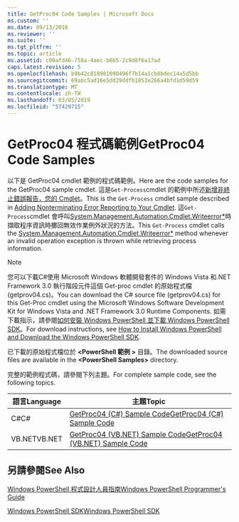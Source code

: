 ```yaml
---
title: GetProc04 Code Samples | Microsoft Docs
ms.custom: ''
ms.date: 09/13/2016
ms.reviewer: ''
ms.suite: ''
ms.tgt_pltfrm: ''
ms.topic: article
ms.assetid: c00afd46-758a-4aec-b865-2c9d8f6a17ad
caps.latest.revision: 5
ms.openlocfilehash: b9b42c818981090496f7b14a1cb8bdec14a5d5bb
ms.sourcegitcommit: 69abc5ad16e5dd29ddfb1853e266a4bfd1d59d59
ms.translationtype: MT
ms.contentlocale: zh-TW
ms.lasthandoff: 03/05/2019
ms.locfileid: "57429715"
---
```

# <a name="getproc04-code-samples"></a><span data-ttu-id="82469-102">GetProc04 程式碼範例</span><span class="sxs-lookup"><span data-stu-id="82469-102">GetProc04 Code Samples</span></span>

<span data-ttu-id="82469-103">以下是 GetProc04 cmdlet 範例的程式碼範例。</span><span class="sxs-lookup"><span data-stu-id="82469-103">Here are the code samples for the GetProc04 sample cmdlet.</span></span> <span data-ttu-id="82469-104">這是`Get-Process`cmdlet 的範例中所述[新增非終止錯誤報告，您的 Cmdlet](../cmdlet/adding-non-terminating-error-reporting-to-your-cmdlet.md)。</span><span class="sxs-lookup"><span data-stu-id="82469-104">This is the `Get-Process` cmdlet sample described in [Adding Nonterminating Error Reporting to Your Cmdlet](../cmdlet/adding-non-terminating-error-reporting-to-your-cmdlet.md).</span></span> <span data-ttu-id="82469-105">這`Get-Process`cmdlet 會呼叫[System.Management.Automation.Cmdlet.Writeerror\*](/dotnet/api/System.Management.Automation.Cmdlet.WriteError)時擷取程序資訊時擲回無效作業例外狀況的方法。</span><span class="sxs-lookup"><span data-stu-id="82469-105">This `Get-Process` cmdlet calls the [System.Management.Automation.Cmdlet.Writeerror\*](/dotnet/api/System.Management.Automation.Cmdlet.WriteError) method whenever an invalid operation exception is thrown while retrieving process information.</span></span>

> [!NOTE]
> <span data-ttu-id="82469-106">您可以下載C#使用 Microsoft Windows 軟體開發套件的 Windows Vista 和.NET Framework 3.0 執行階段元件這個 Get-proc cmdlet 的原始程式檔 (getprov04.cs)。</span><span class="sxs-lookup"><span data-stu-id="82469-106">You can download the C# source file (getprov04.cs) for this Get-Proc cmdlet using the Microsoft Windows Software Development Kit for Windows Vista and .NET Framework 3.0 Runtime Components.</span></span> <span data-ttu-id="82469-107">如需下載指示，請參閱[如何安裝 Windows PowerShell 並下載 Windows PowerShell SDK](/powershell/developer/installing-the-windows-powershell-sdk)。</span><span class="sxs-lookup"><span data-stu-id="82469-107">For download instructions, see [How to Install Windows PowerShell and Download the Windows PowerShell SDK](/powershell/developer/installing-the-windows-powershell-sdk).</span></span>
>
> <span data-ttu-id="82469-108">已下載的原始程式檔位於 **\<PowerShell 範例 >** 目錄。</span><span class="sxs-lookup"><span data-stu-id="82469-108">The downloaded source files are available in the **\<PowerShell Samples>** directory.</span></span>

<span data-ttu-id="82469-109">完整的範例程式碼，請參閱下列主題。</span><span class="sxs-lookup"><span data-stu-id="82469-109">For complete sample code, see the following topics.</span></span>

|<span data-ttu-id="82469-110">語言</span><span class="sxs-lookup"><span data-stu-id="82469-110">Language</span></span>|<span data-ttu-id="82469-111">主題</span><span class="sxs-lookup"><span data-stu-id="82469-111">Topic</span></span>|
|--------------|-----------|
|<span data-ttu-id="82469-112">C#</span><span class="sxs-lookup"><span data-stu-id="82469-112">C#</span></span>|[<span data-ttu-id="82469-113">GetProc04 (C#) Sample Code</span><span class="sxs-lookup"><span data-stu-id="82469-113">GetProc04 (C#) Sample Code</span></span>](./getproc04-csharp-sample-code.md)|
|<span data-ttu-id="82469-114">VB.NET</span><span class="sxs-lookup"><span data-stu-id="82469-114">VB.NET</span></span>|[<span data-ttu-id="82469-115">GetProc04 (VB.NET) Sample Code</span><span class="sxs-lookup"><span data-stu-id="82469-115">GetProc04 (VB.NET) Sample Code</span></span>](./getproc04-vb-net-sample-code.md)|

## <a name="see-also"></a><span data-ttu-id="82469-116">另請參閱</span><span class="sxs-lookup"><span data-stu-id="82469-116">See Also</span></span>

[<span data-ttu-id="82469-117">Windows PowerShell 程式設計人員指南</span><span class="sxs-lookup"><span data-stu-id="82469-117">Windows PowerShell Programmer's Guide</span></span>](./windows-powershell-programmer-s-guide.md)

[<span data-ttu-id="82469-118">Windows PowerShell SDK</span><span class="sxs-lookup"><span data-stu-id="82469-118">Windows PowerShell SDK</span></span>](../windows-powershell-reference.md)